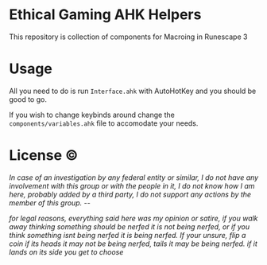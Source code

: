 # Ethical Gaming AHK Helpers

This repository is collection of components for Macroing in Runescape 3

# Usage

All you need to do is run `Interface.ahk` with AutoHotKey and you should be good to go.

If you wish to change keybinds around change the `components/variables.ahk` file to accomodate your needs.


# License ©
*In case of an investigation by any federal entity or similar, I do not have any involvement with this group or with the people in it, I do not know how I am here, probably added by a third party, I do not support any actions by the member of this group. --*


*for legal reasons, everything said here was my opinion or satire, if you walk away thinking something should be nerfed it is not being nerfed, or if you think something isnt being nerfed it is being nerfed. If your unsure, flip a coin if its heads it may not be being nerfed, tails it may be being nerfed. if it lands on its side you get to choose*
